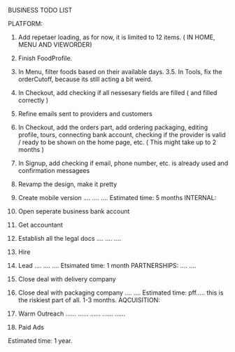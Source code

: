 BUSINESS TODO LIST

PLATFORM:
1. Add repetaer loading, as for now, it is limited to 12 items. ( IN HOME, MENU AND VIEWORDER)
2. Finish FoodProfile.
3. In Menu, filter foods based on their available days.
3.5. In Tools, fix the orderCutoff, because its still acting a bit weird. 
4. In Checkout, add checking if all nessesary fields are filled ( and filled correctly )
5. Refine emails sent to providers and customers
6. In Checkout, add the orders part, add ordering packaging, editing profile, tours, connecting bank account, checking if the provider is valid / ready to be shown on the home page, etc. ( This might take up to 2 months )
7. In Signup, add checking if email, phone number, etc. is already used and confirmation messagees
8. Revamp the design, make it pretty
9. Create mobile version
....
....
....
Estimated time: 5 months
INTERNAL:
1. Open seperate business bank account
2. Get accountant 
3. Establish all the legal docs
....
....
....
34. Hire
35. Lead
....
....
....
Etsimated time: 1 month
PARTNERSHIPS:
....
....
4. Close deal with delivery company
5. Close deal with packaging company
....
....
Estimated time: pff..... this is the riskiest part of all. 1-3 months.
AQCUISITION:

1. Warm Outreach
......
......
......
......
......
10. Paid Ads

Estimated time: 1 year.

